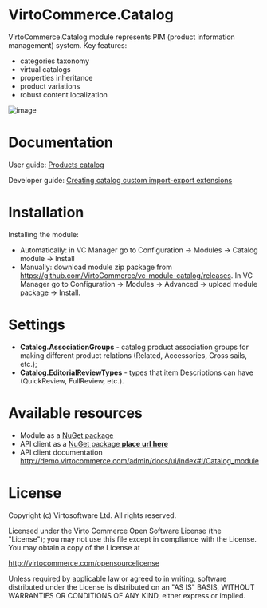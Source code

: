 # VirtoCommerce.Catalog
VirtoCommerce.Catalog module represents PIM (product information management) system.
Key features:
* categories taxonomy
* virtual catalogs
* properties inheritance
* product variations 
* robust content localization

![image](https://cloud.githubusercontent.com/assets/7566324/15540050/edd41b2e-2285-11e6-8962-a173e002ace7.png)

# Documentation
User guide: <a href="http://docs.virtocommerce.com/display/vc2userguide/Products+catalog" target="_blank"> Products catalog</a>

Developer guide: <a href="http://docs.virtocommerce.com/display/vc2devguide/Creating+catalog+custom+import-export+extensions" target="_blank"> Creating catalog custom import-export extensions</a>

# Installation
Installing the module:
* Automatically: in VC Manager go to Configuration -> Modules -> Catalog module -> Install
* Manually: download module zip package from https://github.com/VirtoCommerce/vc-module-catalog/releases. In VC Manager go to Configuration -> Modules -> Advanced -> upload module package -> Install.

# Settings
* **Catalog.AssociationGroups** - catalog product association groups for making different product relations (Related, Accessories, Cross sails, etc.);
* **Catalog.EditorialReviewTypes** - types that item Descriptions can have (QuickReview, FullReview, etc.).

# Available resources
* Module as a <a href="https://www.nuget.org/packages/VirtoCommerce.Catalog" target="_blank">NuGet package</a>
* API client as a <a href="https://www.nuget.org/packages/VirtoCommerce.Catalog" target="_blank">NuGet package **place url here**</a>
* API client  documentation http://demo.virtocommerce.com/admin/docs/ui/index#!/Catalog_module

# License
Copyright (c) Virtosoftware Ltd.  All rights reserved.

Licensed under the Virto Commerce Open Software License (the "License"); you
may not use this file except in compliance with the License. You may
obtain a copy of the License at

http://virtocommerce.com/opensourcelicense

Unless required by applicable law or agreed to in writing, software
distributed under the License is distributed on an "AS IS" BASIS,
WITHOUT WARRANTIES OR CONDITIONS OF ANY KIND, either express or
implied.
